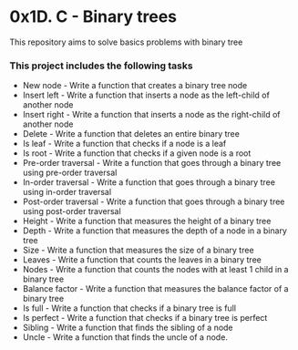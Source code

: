 # 0x1D. C - Binary trees

This repository aims to solve basics problems with binary tree

### This project includes the following tasks 
- New node - Write a function that creates a binary tree node  
- Insert left - Write a function that inserts a node as the left-child of another node 
- Insert right - Write a function that inserts a node as the right-child of another node 
- Delete -  Write a function that deletes an entire binary tree 
- Is leaf - Write a function that checks if a node is a leaf 
- Is root - Write a function that checks if a given node is a root 
- Pre-order traversal - Write a function that goes through a binary tree using pre-order traversal 
- In-order traversal - Write a function that goes through a binary tree using in-order traversal
- Post-order traversal - Write a function that goes through a binary tree using post-order traversal 
- Height - Write a function that measures the height of a binary tree 
- Depth - Write a function that measures the depth of a node in a binary tree 
- Size - Write a function that measures the size of a binary tree 
- Leaves - Write a function that counts the leaves in a binary tree 
- Nodes - Write a function that counts the nodes with at least 1 child in a binary tree 
- Balance factor - Write a function that measures the balance factor of a binary tree 
- Is full - Write a function that checks if a binary tree is full 
- Is perfect - Write a function that checks if a binary tree is perfect 
- Sibling - Write a function that finds the sibling of a node 
- Uncle - Write a function that finds the uncle of a node.


